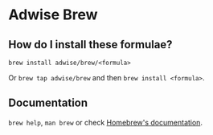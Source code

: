 # Adwise Brew

## How do I install these formulae?
`brew install adwise/brew/<formula>`

Or `brew tap adwise/brew` and then `brew install <formula>`.

## Documentation
`brew help`, `man brew` or check [Homebrew's documentation](https://docs.brew.sh).
